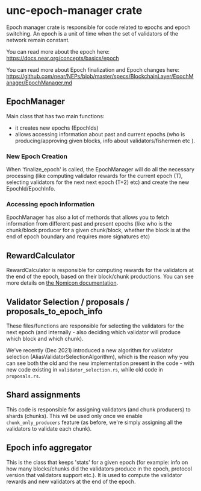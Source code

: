 # unc-epoch-manager crate

Epoch manager crate is responsible for code related to epochs and epoch switching.
An epoch is a unit of time when the set of validators of the network remain constant.

You can read more about the epoch here: <https://docs.near.org/concepts/basics/epoch>

You can read more about Epoch finalization and Epoch changes here: <https://github.com/near/NEPs/blob/master/specs/BlockchainLayer/EpochManager/EpochManager.md>

## EpochManager

Main class that has two main functions:

* it creates new epochs (EpochIds)
* allows accessing information about past and current epochs (who is producing/approving given blocks, info about validators/fishermen etc  ).

### New Epoch Creation

When 'finalize_epoch' is called, the EpochManager will do all the necessary processing (like computing validator rewards for the current epoch (T), selecting validators for the next next epoch (T+2) etc) and create the new EpochId/EpochInfo.

### Accessing epoch information

EpochManager has also a lot of methords that allows you to fetch information from different past and present epochs (like who is the chunk/block producer for a given chunk/block, whether the block is at the end of epoch boundary and requires more signatures etc)

## RewardCalculator

RewardCalculator is responsible for computing rewards for the validators at the end of the epoch, based on their block/chunk productions.
You can see more details on [the Nomicon documentation](https://nomicon.io/Economics/Economic#validator-rewards-calculation).

## Validator Selection / proposals / proposals_to_epoch_info

These files/functions are responsible for selecting the validators for the next epoch (and internally - also deciding which validator will produce which block and which chunk).

We've recently (Dec 2021) introduced a new algorithm for validator selection (AliasValidatorSelectionAlgorithm), which is the reason why you can see both the old
and the new implementation present in the code - with new code existing in `validator_selection.rs`, while old code in `proposals.rs`.

## Shard assignments

This code is responsible for assigning validators (and chunk producers) to shards (chunks). This wil be used only once we enable `chunk_only_producers` feature (as before, we're simply assigning all the validators to validate each chunk).

## Epoch info aggregator

This is the class that keeps 'stats' for a given epoch (for example: info on how many blocks/chunks did the validators produce in the epoch, protocol version that validators support etc.). It is used to compute the validator rewards and new validators at the end of the epoch.
